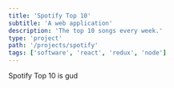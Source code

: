 ```yaml
---
title: 'Spotify Top 10'
subtitle: 'A web application'
description: 'The top 10 songs every week.' 
type: 'project'
path: '/projects/spotify'
tags: ['software', 'react', 'redux', 'node']
---
```


Spotify Top 10 is gud
